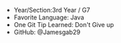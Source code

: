- Year/Section:3rd Year / G7
- Favorite Language: Java
- One Git Tip Learned: Don't Give up
- GitHub: @Jamesgab29